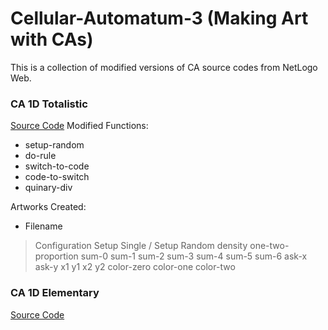 # Cellular-Automatum-3 (Making Art with CAs)

This is a collection of modified versions of CA source codes from NetLogo Web. 

### CA 1D Totalistic
[Source Code](http://www.netlogoweb.org/launch#http://www.netlogoweb.org/assets/modelslib/Sample%20Models/Computer%20Science/Cellular%20Automata/CA%201D%20Totalistic.nlogo)
Modified Functions: 
- setup-random
- do-rule
- switch-to-code
- code-to-switch
- quinary-div

Artworks Created:
- Filename
> Configuration
Setup Single / Setup Random
density
one-two-proportion
sum-0
sum-1
sum-2
sum-3
sum-4
sum-5
sum-6
ask-x
ask-y
x1
y1
x2
y2
color-zero
color-one
color-two

### CA 1D Elementary
[Source Code](http://www.netlogoweb.org/launch#http://www.netlogoweb.org/assets/modelslib/Sample%20Models/Computer%20Science/Cellular%20Automata/CA%201D%20Elementary.nlogo)
